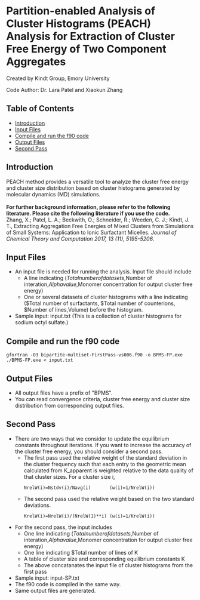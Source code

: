 # Partition-enabled Analysis of Cluster Histograms (PEACH) Analysis for Extraction of Cluster Free Energy of Two Component Aggregates
<p style="text-align: left;"> Created by Kindt Group, Emory University</p>
<p style="text-align: left;"> Code Author: Dr. Lara Patel and Xiaokun Zhang </p>

## Table of Contents
- [Introduction](#introduction)
- [Input Files](#input-files)
- [Compile and run the f90 code](#compile-and-run-the-f90-code)
- [Output Files](#output-files)
- [Second Pass](#second-pass)

<!-- /TOC -->

## Introduction
PEACH method provides a versatile tool to analyze the cluster free energy and cluster size distribution based on cluster histograms generated by molecular dynamics (MD) simulations. </br> 
</br>
**For further background information, please refer to the following literature. Please cite the following literature if you use the code.** </br> 
Zhang, X.;  Patel, L. A.;  Beckwith, O.;  Schneider, R.;  Weeden, C. J.; Kindt, J. T., Extracting Aggregation Free Energies of Mixed Clusters from Simulations of Small Systems: Application to Ionic Surfactant Micelles. *Journal of Chemical Theory and Computation 2017, 13 (11), 5195-5206*.</br>

## Input Files
- An input file is needed for running the analysis. Input file should include
    - A line indicating ($Total number of datasets,$Number of interation,$Alpha value,$Monomer concentration for output cluster free energy)
    - One or several datasets of cluster histograms with a line indicating ($Total number of surfactants, $Total number of counterions, $Number of lines,Volume) before the histogram.
- Sample input: input.txt (This is a collection of cluster histograms for sodium octyl sulfate.)

## Compile and run the f90 code
```
gfortran -O3 bipartite-multiset-FirstPass-vs006.f90 -o BPMS-FP.exe 
./BPMS-FP.exe < input.txt
```
## Output Files
- All output files have a prefix of "BPMS".
- You can read convergence criteria, cluster free energy and cluster size distribution from corresponding output files.

## Second Pass
- There are two ways that we consider to update the equilibrium constants throughout iterations. If you want to increase the accuracy of the cluster free energy, you should consider a second pass. 
  - The first pass used the relative weight of the standard deviation in the cluster frequency such that each entry to the geometric mean calculated from K_apparent is weighted relative to the data quality of that cluster sizes. For a cluster size i,
    ```
    NrelW(i)=Nstdv(i)/Navg(i)       (w(i)=1/NrelW(i))
    ```
  - The second pass used the relative weight based on the two standard deviations.
    ```
    KrelW(i)=NrelW(i)/(NrelW(1)**i) (w(i)=1/KrelW(i))
    ```
- For the second pass, the input includes   
    - One line indicating ($Total number of datasets,$Number of interation,$Alpha value,$Monomer concentration for output cluster free energy)
    - One line indicating $Total number of lines of K
    - A table of cluster size and corresponding equilibrium constants K
    - The above concatanates the input file of cluster histograms from the first pass
- Sample input: input-SP.txt
- The f90 code is compiled in the same way.
- Same output files are generated.

